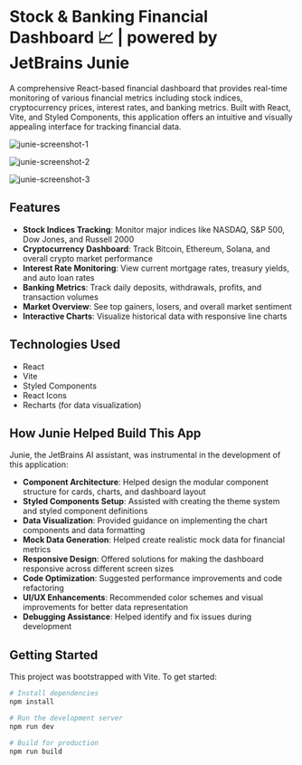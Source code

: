 
# Stock & Banking Financial Dashboard 📈 | powered by JetBrains Junie

A comprehensive React-based financial dashboard that provides real-time monitoring of various financial metrics including stock indices, cryptocurrency prices, interest rates, and banking metrics. Built with React, Vite, and Styled Components, this application offers an intuitive and visually appealing interface for tracking financial data.

![junie-screenshot-1](https://github.com/user-attachments/assets/e9ccb725-87c7-4492-9c11-7b5cd0c23ac5)

![junie-screenshot-2](https://github.com/user-attachments/assets/c3acdb6e-33bf-4167-ad49-00f5437afdd3)

![junie-screenshot-3](https://github.com/user-attachments/assets/8c2395d0-42fa-4162-8c85-b48a2503430c)


## Features

- **Stock Indices Tracking**: Monitor major indices like NASDAQ, S&P 500, Dow Jones, and Russell 2000
- **Cryptocurrency Dashboard**: Track Bitcoin, Ethereum, Solana, and overall crypto market performance
- **Interest Rate Monitoring**: View current mortgage rates, treasury yields, and auto loan rates
- **Banking Metrics**: Track daily deposits, withdrawals, profits, and transaction volumes
- **Market Overview**: See top gainers, losers, and overall market sentiment
- **Interactive Charts**: Visualize historical data with responsive line charts

## Technologies Used

- React
- Vite
- Styled Components
- React Icons
- Recharts (for data visualization)

## How Junie Helped Build This App

Junie, the JetBrains AI assistant, was instrumental in the development of this application:

- **Component Architecture**: Helped design the modular component structure for cards, charts, and dashboard layout
- **Styled Components Setup**: Assisted with creating the theme system and styled component definitions
- **Data Visualization**: Provided guidance on implementing the chart components and data formatting
- **Mock Data Generation**: Helped create realistic mock data for financial metrics
- **Responsive Design**: Offered solutions for making the dashboard responsive across different screen sizes
- **Code Optimization**: Suggested performance improvements and code refactoring
- **UI/UX Enhancements**: Recommended color schemes and visual improvements for better data representation
- **Debugging Assistance**: Helped identify and fix issues during development

## Getting Started

This project was bootstrapped with Vite. To get started:

```bash
# Install dependencies
npm install

# Run the development server
npm run dev

# Build for production
npm run build
```
